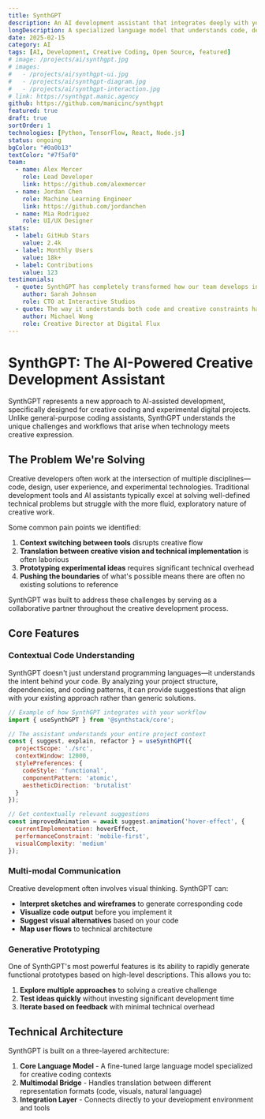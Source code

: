 ```yaml
---
title: SynthGPT
description: An AI development assistant that integrates deeply with your workflow to accelerate creative coding projects.
longDescription: A specialized language model that understands code, design principles, and creative constraints. It doesn't just generate code—it helps you explore possibilities, refine ideas, and overcome technical challenges through natural conversation.
date: 2025-02-15
category: AI
tags: [AI, Development, Creative Coding, Open Source, featured]
# image: /projects/ai/synthgpt.jpg
# images: 
#   - /projects/ai/synthgpt-ui.jpg
#   - /projects/ai/synthgpt-diagram.jpg
#   - /projects/ai/synthgpt-interaction.jpg
# link: https://synthgpt.manic.agency
github: https://github.com/manicinc/synthgpt
featured: true
draft: true
sortOrder: 1
technologies: [Python, TensorFlow, React, Node.js]
status: ongoing
bgColor: "#0a0b13"
textColor: "#7f5af0"
team:
  - name: Alex Mercer
    role: Lead Developer
    link: https://github.com/alexmercer
  - name: Jordan Chen
    role: Machine Learning Engineer
    link: https://github.com/jordanchen
  - name: Mia Rodriguez
    role: UI/UX Designer
stats:
  - label: GitHub Stars
    value: 2.4k
  - label: Monthly Users
    value: 18k+
  - label: Contributions
    value: 123
testimonials:
  - quote: SynthGPT has completely transformed how our team develops interactive experiences. It's like having a creative partner that thinks alongside you.
    author: Sarah Johnson
    role: CTO at Interactive Studios
  - quote: The way it understands both code and creative constraints has helped us bridge the gap between our design and development teams.
    author: Michael Wong
    role: Creative Director at Digital Flux
---
```


# SynthGPT: The AI-Powered Creative Development Assistant

SynthGPT represents a new approach to AI-assisted development, specifically designed for creative coding and experimental digital projects. Unlike general-purpose coding assistants, SynthGPT understands the unique challenges and workflows that arise when technology meets creative expression.

## The Problem We're Solving

Creative developers often work at the intersection of multiple disciplines—code, design, user experience, and experimental technologies. Traditional development tools and AI assistants typically excel at solving well-defined technical problems but struggle with the more fluid, exploratory nature of creative work.

Some common pain points we identified:

1. **Context switching between tools** disrupts creative flow
2. **Translation between creative vision and technical implementation** is often laborious
3. **Prototyping experimental ideas** requires significant technical overhead
4. **Pushing the boundaries** of what's possible means there are often no existing solutions to reference

SynthGPT was built to address these challenges by serving as a collaborative partner throughout the creative development process.

## Core Features

### Contextual Code Understanding

SynthGPT doesn't just understand programming languages—it understands the intent behind your code. By analyzing your project structure, dependencies, and coding patterns, it can provide suggestions that align with your existing approach rather than generic solutions.

```javascript
// Example of how SynthGPT integrates with your workflow
import { useSynthGPT } from '@synthstack/core';

// The assistant understands your entire project context
const { suggest, explain, refactor } = useSynthGPT({
  projectScope: './src',
  contextWindow: 12000,
  stylePreferences: {
    codeStyle: 'functional',
    componentPattern: 'atomic',
    aestheticDirection: 'brutalist'
  }
});

// Get contextually relevant suggestions
const improvedAnimation = await suggest.animation('hover-effect', {
  currentImplementation: hoverEffect,
  performanceConstraint: 'mobile-first',
  visualComplexity: 'medium'
});
```

### Multi-modal Communication

Creative development often involves visual thinking. SynthGPT can:

- **Interpret sketches and wireframes** to generate corresponding code
- **Visualize code output** before you implement it
- **Suggest visual alternatives** based on your code
- **Map user flows** to technical architecture

### Generative Prototyping

One of SynthGPT's most powerful features is its ability to rapidly generate functional prototypes based on high-level descriptions. This allows you to:

1. **Explore multiple approaches** to solving a creative challenge
2. **Test ideas quickly** without investing significant development time
3. **Iterate based on feedback** with minimal technical overhead

## Technical Architecture

SynthGPT is built on a three-layered architecture:

1. **Core Language Model** - A fine-tuned large language model specialized for creative coding contexts
2. **Multimodal Bridge** - Handles translation between different representation formats (code, visuals, natural language)
3. **Integration Layer** - Connects directly to your development environment and tools

